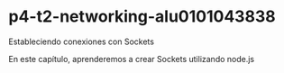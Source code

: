 # p4-t2-networking-alu0101043838

Estableciendo conexiones con Sockets

En este capítulo, aprenderemos a crear Sockets utilizando node.js
